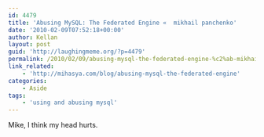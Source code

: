 ```yaml
---
id: 4479
title: 'Abusing MySQL: The Federated Engine «  mikhail panchenko'
date: '2010-02-09T07:52:18+00:00'
author: Kellan
layout: post
guid: 'http://laughingmeme.org/?p=4479'
permalink: /2010/02/09/abusing-mysql-the-federated-engine-%c2%ab-mikhail-panchenko/
link_related:
    - 'http://mihasya.com/blog/abusing-mysql-the-federated-engine'
categories:
    - Aside
tags:
    - 'using and abusing mysql'
---
```


Mike, I think my head hurts.